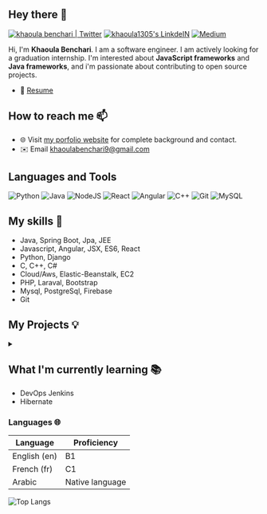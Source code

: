 ## Hey there 👋



<p>
  <a href="https://twitter.com/khaoulabenchari" target="_blank"><img alt="khaoula benchari | Twitter" src="https://img.shields.io/badge/twitter-%231DA1F2.svg?&style=for-the-badge&logo=twitter&logoColor=white" /></a> 
  <a href="https://www.linkedin.com/in/khaoula1305" target="_blank"><img alt="khaoula1305's LinkdeIN" src="https://img.shields.io/badge/linkedin-%230077B5.svg?&style=for-the-badge&logo=linkedin&logoColor=white" /></a> <a href="https://medium.com/@khaoula1305" target="_blank"><img alt="Medium" src="https://img.shields.io/badge/medium-%2312100E.svg?&style=for-the-badge&logo=medium&logoColor=white" /></a>
</p>




Hi, I'm **Khaoula Benchari**. I am a software engineer. I am  actively looking for a graduation internship.
I'm interested about **JavaScript frameworks** and **Java frameworks**, and i'm passionate about contributing to open source projects.

- 📝   [Resume](https://drive.google.com/file/d/1bedJKCWvVYvWmbYkVSxandEKCeAKFHYV/view?usp=sharing)

##  How to reach me 📫
 * 🌐  Visit [my porfolio website](https://khaoula1305.github.io/) for complete background and contact.
 * ✉️   Email khaoulabenchari9@gmail.com


  ## Languages and Tools 
![Python](https://img.shields.io/badge/-Python-black?style=flat-square&logo=Python) 
![Java](https://img.shields.io/badge/-java-E34A86?style=flat-square&logo=java)
![NodeJS](https://img.shields.io/badge/-Nodejs-black?style=flat-square&logo=node.js)
![React](https://img.shields.io/badge/-React-black?style=flat-square&logo=react)
![Angular](https://img.shields.io/badge/-Angular-black?style=flat-square&logo=angular)
![C++](https://img.shields.io/badge/-C++-00599C?style=flat-square&logo=c++)
![Git](https://img.shields.io/badge/-Git-black?style=flat-square&logo=git)
![MySQL](https://img.shields.io/badge/-MYSQL-black?style=flat-square&logo=mysql)





<!--code><img height="20" src="https://raw.githubusercontent.com/github/explore/80688e429a7d4ef2fca1e82350fe8e3517d3494d/topics/javascript/javascript.png"></code>
<code><img height="20" src="https://raw.githubusercontent.com/github/explore/80688e429a7d4ef2fca1e82350fe8e3517d3494d/topics/vue/vue.png"></code>
<code><img height="20" src="https://raw.githubusercontent.com/github/explore/80688e429a7d4ef2fca1e82350fe8e3517d3494d/topics/react/react.png"></code>
<code><img height="20" src="https://raw.githubusercontent.com/github/explore/80688e429a7d4ef2fca1e82350fe8e3517d3494d/topics/nodejs/nodejs.png"></code>
<code><img height="20" src="https://raw.githubusercontent.com/github/explore/80688e429a7d4ef2fca1e82350fe8e3517d3494d/topics/cpp/cpp.png"></code>
<code><img height="20" src="https://raw.githubusercontent.com/github/explore/80688e429a7d4ef2fca1e82350fe8e3517d3494d/topics/python/python.png"></code>
<code><img height="20" src="https://raw.githubusercontent.com/github/explore/80688e429a7d4ef2fca1e82350fe8e3517d3494d/topics/mysql/mysql.png"></code>
<code><img height="20" src="https://raw.githubusercontent.com/github/explore/80688e429a7d4ef2fca1e82350fe8e3517d3494d/topics/firebase/firebase.png"></code>
<code><img height="20" src="https://raw.githubusercontent.com/github/explore/80688e429a7d4ef2fca1e82350fe8e3517d3494d/topics/git/git.png"></code-->





<!--details>
<summary>Table of content</summary>
  
<!--## Table of content
   * [How to reach me](#How-to-reach-me-)
   * [My skills](#My-skills-)
   * [My projects](#My-Projects-)
   * [Languages](#Languages-)-->
   
<!--/details--> 



## My skills 📜


- Java, Spring Boot, Jpa, JEE
- Javascript, Angular, JSX, ES6, React
- Python, Django
- C, C++, C#
- Cloud/Aws, Elastic-Beanstalk, EC2
- PHP, Laraval, Bootstrap
- Mysql, PostgreSql, Firebase
- Git


## My Projects 💡

<details>
<summary></summary>

<table>
  <thead>
    <tr>
      <th>Project Name</th>
      <th>Skills used</th>
      <th>Description</th>
      <th>Repo</th>
    </tr>
  </thead>
    <tbody>
    <tr>
      <td> Shara </td>
      <td> Android/ Java </td>
      <td>mobile object sharing application </td>
      <td>https://github.com/khaoula1305/Shara</td>
     </tr>
    <tr>
      <td> Portfolio</d>
      <td> ReactJs </d>
      <td> My Portfolio </d>
      <td> https://khaoula1305.github.io </td>
    </tr>
    <tr>
      <td> Gestion des incidents informatiques</d>
      <td> Spring Boot & Angular </d>
      <td> Management of IT incidents with an enriched knowledge base </d>
      <td> in progress </td>
    </tr>
  
  </tbody>
</table>
</details> 

## What I'm currently learning 📚

- DevOps Jenkins
- Hibernate
### Languages 🌐

| Language      | Proficiency                                                               |
| ------------- | ------------------------------------------------------------------------- |
| English (en)  |B1               |
| French (fr)   | C1  |
| Arabic        | Native language  |                                                         |

![Top Langs](https://github-readme-stats.vercel.app/api/top-langs/?username=khaoula1305&hide=TeX&layout=compact)
